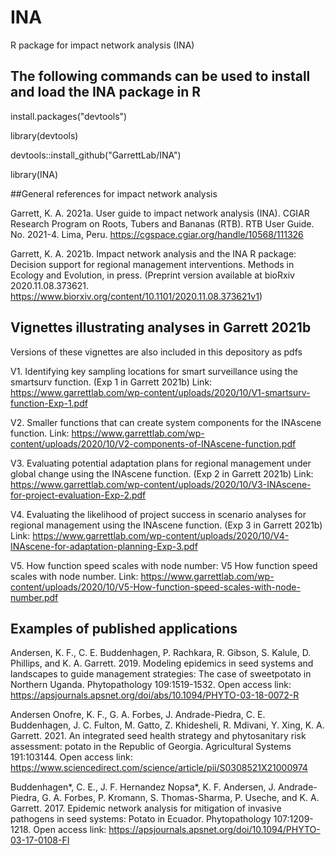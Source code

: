 # INA
R package for impact network analysis (INA)

## The following commands can be used to install and load the INA package in R

install.packages("devtools")

library(devtools)

devtools::install_github("GarrettLab/INA")

library(INA)

##General references for impact network analysis

Garrett, K. A. 2021a. User guide to impact network analysis (INA). CGIAR Research Program on Roots, Tubers and Bananas (RTB). RTB User Guide. No. 2021-4. Lima, Peru. https://cgspace.cgiar.org/handle/10568/111326

Garrett, K. A. 2021b. Impact network analysis and the INA R package: Decision support for regional management interventions. Methods in Ecology and Evolution, in press. (Preprint version available at bioRxiv 2020.11.08.373621. https://www.biorxiv.org/content/10.1101/2020.11.08.373621v1)

## Vignettes illustrating analyses in Garrett 2021b

Versions of these vignettes are also included in this depository as pdfs

V1. Identifying key sampling locations for smart surveillance using the smartsurv function. (Exp 1 in Garrett 2021b) Link: https://www.garrettlab.com/wp-content/uploads/2020/10/V1-smartsurv-function-Exp-1.pdf

V2. Smaller functions that can create system components for the INAscene function. Link: https://www.garrettlab.com/wp-content/uploads/2020/10/V2-components-of-INAscene-function.pdf 

V3. Evaluating potential adaptation plans for regional management under global change using the INAscene function. (Exp 2 in Garrett 2021b) Link: https://www.garrettlab.com/wp-content/uploads/2020/10/V3-INAscene-for-project-evaluation-Exp-2.pdf

V4. Evaluating the likelihood of project success in scenario analyses for regional management using the INAscene function. (Exp 3 in Garrett 2021b) Link: https://www.garrettlab.com/wp-content/uploads/2020/10/V4-INAscene-for-adaptation-planning-Exp-3.pdf

V5. How function speed scales with node number: V5 How function speed scales with node number. Link: https://www.garrettlab.com/wp-content/uploads/2020/10/V5-How-function-speed-scales-with-node-number.pdf

## Examples of published applications

Andersen, K. F., C. E. Buddenhagen, P. Rachkara, R. Gibson, S. Kalule, D. Phillips, and K. A. Garrett. 2019. Modeling epidemics in seed systems and landscapes to guide management strategies: The case of sweetpotato in Northern Uganda. Phytopathology 109:1519-1532. Open access link: https://apsjournals.apsnet.org/doi/abs/10.1094/PHYTO-03-18-0072-R

Andersen Onofre, K. F., G. A. Forbes, J. Andrade-Piedra, C. E. Buddenhagen, J. C. Fulton, M. Gatto, Z. Khidesheli, R. Mdivani, Y. Xing, K. A. Garrett. 2021. An integrated seed health strategy and phytosanitary risk assessment: potato in the Republic of Georgia. Agricultural Systems 191:103144. Open access link: https://www.sciencedirect.com/science/article/pii/S0308521X21000974

Buddenhagen*, C. E., J. F. Hernandez Nopsa*, K. F. Andersen, J. Andrade-Piedra, G. A. Forbes, P. Kromann, S. Thomas-Sharma, P. Useche, and K. A. Garrett. 2017. Epidemic network analysis for mitigation of invasive pathogens in seed systems: Potato in Ecuador. Phytopathology 107:1209-1218. Open access link: https://apsjournals.apsnet.org/doi/10.1094/PHYTO-03-17-0108-FI

